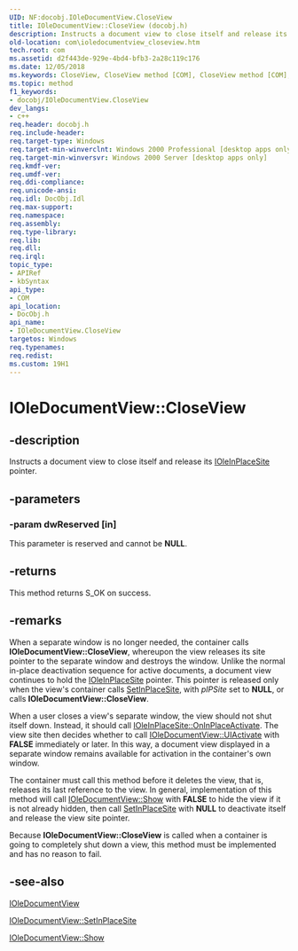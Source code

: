```yaml
---
UID: NF:docobj.IOleDocumentView.CloseView
title: IOleDocumentView::CloseView (docobj.h)
description: Instructs a document view to close itself and release its IOleInPlaceSite pointer.
old-location: com\ioledocumentview_closeview.htm
tech.root: com
ms.assetid: d2f443de-929e-4bd4-bfb3-2a28c119c176
ms.date: 12/05/2018
ms.keywords: CloseView, CloseView method [COM], CloseView method [COM],IOleDocumentView interface, IOleDocumentView interface [COM],CloseView method, IOleDocumentView.CloseView, IOleDocumentView::CloseView, _ole_ioledocumentview_closeview, com.ioledocumentview_closeview, docobj/IOleDocumentView::CloseView
ms.topic: method
f1_keywords:
- docobj/IOleDocumentView.CloseView
dev_langs:
- c++
req.header: docobj.h
req.include-header: 
req.target-type: Windows
req.target-min-winverclnt: Windows 2000 Professional [desktop apps only]
req.target-min-winversvr: Windows 2000 Server [desktop apps only]
req.kmdf-ver: 
req.umdf-ver: 
req.ddi-compliance: 
req.unicode-ansi: 
req.idl: DocObj.Idl
req.max-support: 
req.namespace: 
req.assembly: 
req.type-library: 
req.lib: 
req.dll: 
req.irql: 
topic_type:
- APIRef
- kbSyntax
api_type:
- COM
api_location:
- DocObj.h
api_name:
- IOleDocumentView.CloseView
targetos: Windows
req.typenames: 
req.redist: 
ms.custom: 19H1
---
```


# IOleDocumentView::CloseView


## -description


Instructs a document view to close itself and release its <a href="https://docs.microsoft.com/windows/desktop/api/oleidl/nn-oleidl-ioleinplacesite">IOleInPlaceSite</a> pointer.


## -parameters




### -param dwReserved [in]

This parameter is reserved and cannot be <b>NULL</b>.


## -returns



This method returns S_OK on success.




## -remarks



When a separate window is no longer needed, the container calls <b>IOleDocumentView::CloseView</b>, whereupon the view releases its site pointer to the separate window and destroys the window. Unlike the normal in-place deactivation sequence for active documents, a document view continues to hold the <a href="https://docs.microsoft.com/windows/desktop/api/oleidl/nn-oleidl-ioleinplacesite">IOleInPlaceSite</a> pointer. This pointer is released only when the view's container calls <a href="https://docs.microsoft.com/windows/desktop/api/docobj/nf-docobj-ioledocumentview-setinplacesite">SetInPlaceSite</a>, with <i>pIPSite</i> set to <b>NULL</b>, or calls <b>IOleDocumentView::CloseView</b>.

When a user closes a view's separate window, the view should not shut itself down. Instead, it should call <a href="https://docs.microsoft.com/windows/desktop/api/oleidl/nf-oleidl-ioleinplacesite-oninplaceactivate">IOleInPlaceSite::OnInPlaceActivate</a>. The view site then decides whether to call <a href="https://docs.microsoft.com/windows/desktop/api/docobj/nf-docobj-ioledocumentview-uiactivate">IOleDocumentView::UIActivate</a> with <b>FALSE</b> immediately or later. In this way, a document view displayed in a separate window remains available for activation in the container's own window.

The container must call this method before it deletes the view, that is, releases its last reference to the view. In general, implementation of this method will call <a href="https://docs.microsoft.com/windows/desktop/api/docobj/nf-docobj-ioledocumentview-show">IOleDocumentView::Show</a> with <b>FALSE</b> to hide the view if it is not already hidden, then call <a href="https://docs.microsoft.com/windows/desktop/api/docobj/nf-docobj-ioledocumentview-setinplacesite">SetInPlaceSite</a> with <b>NULL</b> to deactivate itself and release the view site pointer.

Because <b>IOleDocumentView::CloseView</b> is called when a container is going to completely shut down a view, this method must be implemented and has no reason to fail.




## -see-also




<a href="https://docs.microsoft.com/windows/desktop/api/docobj/nn-docobj-ioledocumentview">IOleDocumentView</a>



<a href="https://docs.microsoft.com/windows/desktop/api/docobj/nf-docobj-ioledocumentview-setinplacesite">IOleDocumentView::SetInPlaceSite</a>



<a href="https://docs.microsoft.com/windows/desktop/api/docobj/nf-docobj-ioledocumentview-show">IOleDocumentView::Show</a>
 

 

